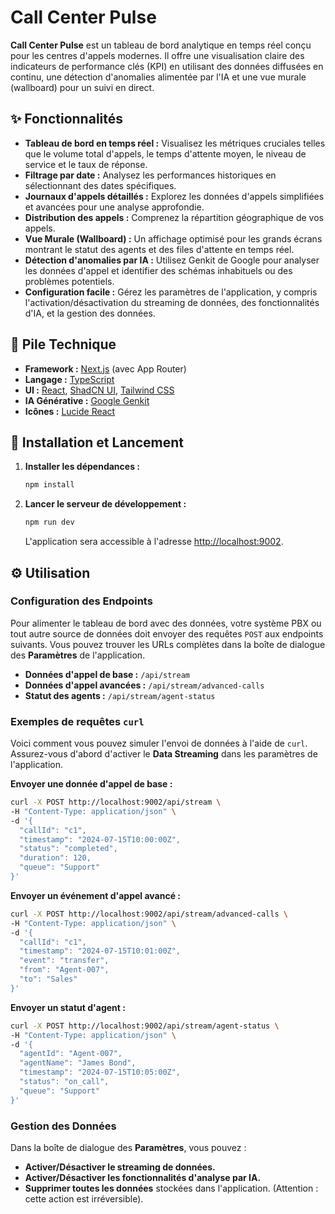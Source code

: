 # Call Center Pulse

**Call Center Pulse** est un tableau de bord analytique en temps réel conçu pour les centres d'appels modernes. Il offre une visualisation claire des indicateurs de performance clés (KPI) en utilisant des données diffusées en continu, une détection d'anomalies alimentée par l'IA et une vue murale (wallboard) pour un suivi en direct.

## ✨ Fonctionnalités

- **Tableau de bord en temps réel :** Visualisez les métriques cruciales telles que le volume total d'appels, le temps d'attente moyen, le niveau de service et le taux de réponse.
- **Filtrage par date :** Analysez les performances historiques en sélectionnant des dates spécifiques.
- **Journaux d'appels détaillés :** Explorez les données d'appels simplifiées et avancées pour une analyse approfondie.
- **Distribution des appels :** Comprenez la répartition géographique de vos appels.
- **Vue Murale (Wallboard) :** Un affichage optimisé pour les grands écrans montrant le statut des agents et des files d'attente en temps réel.
- **Détection d'anomalies par IA :** Utilisez Genkit de Google pour analyser les données d'appel et identifier des schémas inhabituels ou des problèmes potentiels.
- **Configuration facile :** Gérez les paramètres de l'application, y compris l'activation/désactivation du streaming de données, des fonctionnalités d'IA, et la gestion des données.

## 🚀 Pile Technique

- **Framework :** [Next.js](https://nextjs.org/) (avec App Router)
- **Langage :** [TypeScript](https://www.typescriptlang.org/)
- **UI :** [React](https://react.dev/), [ShadCN UI](https://ui.shadcn.com/), [Tailwind CSS](https://tailwindcss.com/)
- **IA Générative :** [Google Genkit](https://firebase.google.com/docs/genkit)
- **Icônes :** [Lucide React](https://lucide.dev/guide/packages/lucide-react)

## 🔧 Installation et Lancement

1.  **Installer les dépendances :**
    ```bash
    npm install
    ```

2.  **Lancer le serveur de développement :**
    ```bash
    npm run dev
    ```
    L'application sera accessible à l'adresse [http://localhost:9002](http://localhost:9002).

## ⚙️ Utilisation

### Configuration des Endpoints

Pour alimenter le tableau de bord avec des données, votre système PBX ou tout autre source de données doit envoyer des requêtes `POST` aux endpoints suivants. Vous pouvez trouver les URLs complètes dans la boîte de dialogue des **Paramètres** de l'application.

- **Données d'appel de base :** `/api/stream`
- **Données d'appel avancées :** `/api/stream/advanced-calls`
- **Statut des agents :** `/api/stream/agent-status`

### Exemples de requêtes `curl`

Voici comment vous pouvez simuler l'envoi de données à l'aide de `curl`. Assurez-vous d'abord d'activer le **Data Streaming** dans les paramètres de l'application.

**Envoyer une donnée d'appel de base :**
```bash
curl -X POST http://localhost:9002/api/stream \
-H "Content-Type: application/json" \
-d '{
  "callId": "c1",
  "timestamp": "2024-07-15T10:00:00Z",
  "status": "completed",
  "duration": 120,
  "queue": "Support"
}'
```

**Envoyer un événement d'appel avancé :**
```bash
curl -X POST http://localhost:9002/api/stream/advanced-calls \
-H "Content-Type: application/json" \
-d '{
  "callId": "c1",
  "timestamp": "2024-07-15T10:01:00Z",
  "event": "transfer",
  "from": "Agent-007",
  "to": "Sales"
}'
```

**Envoyer un statut d'agent :**
```bash
curl -X POST http://localhost:9002/api/stream/agent-status \
-H "Content-Type: application/json" \
-d '{
  "agentId": "Agent-007",
  "agentName": "James Bond",
  "timestamp": "2024-07-15T10:05:00Z",
  "status": "on_call",
  "queue": "Support"
}'
```

### Gestion des Données

Dans la boîte de dialogue des **Paramètres**, vous pouvez :
- **Activer/Désactiver le streaming de données.**
- **Activer/Désactiver les fonctionnalités d'analyse par IA.**
- **Supprimer toutes les données** stockées dans l'application. (Attention : cette action est irréversible).
